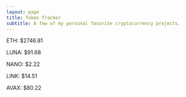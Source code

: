```yaml
---
layout: page
title: Token Tracker
subtitle: A few of my personal favorite cryptocurrency projects.
---
```


<!--BEGINCRYPTOINPUT-->
ETH: $2746.81

LUNA: $91.68

NANO: $2.22

LINK: $14.51

AVAX: $80.22

<!--ENDCRYPTOINPUT-->
